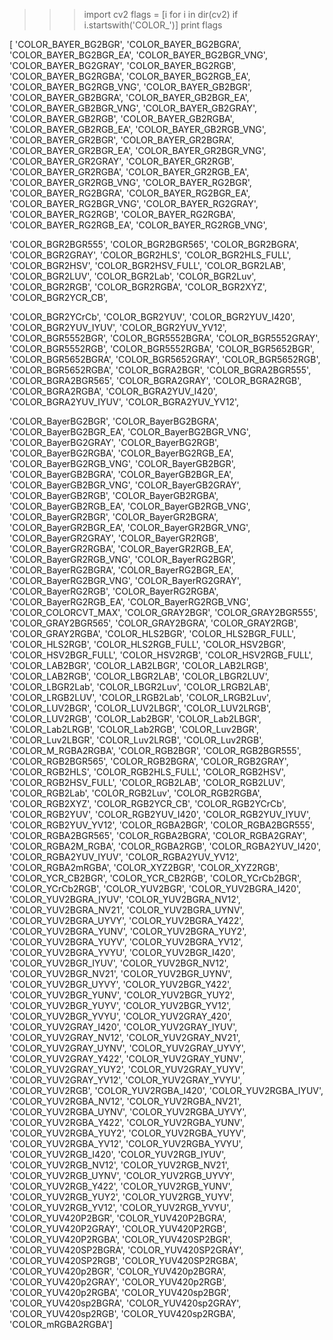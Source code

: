 > > > import cv2
> > > flags = [i for i in dir(cv2) if i.startswith('COLOR_')]
> > > print flags

[
'COLOR_BAYER_BG2BGR',
'COLOR_BAYER_BG2BGRA',
'COLOR_BAYER_BG2BGR_EA',
'COLOR_BAYER_BG2BGR_VNG',
'COLOR_BAYER_BG2GRAY',
'COLOR_BAYER_BG2RGB',
'COLOR_BAYER_BG2RGBA',
'COLOR_BAYER_BG2RGB_EA',
'COLOR_BAYER_BG2RGB_VNG',
'COLOR_BAYER_GB2BGR',
'COLOR_BAYER_GB2BGRA',
'COLOR_BAYER_GB2BGR_EA',
'COLOR_BAYER_GB2BGR_VNG',
'COLOR_BAYER_GB2GRAY',
'COLOR_BAYER_GB2RGB',
'COLOR_BAYER_GB2RGBA',
'COLOR_BAYER_GB2RGB_EA',
'COLOR_BAYER_GB2RGB_VNG',
'COLOR_BAYER_GR2BGR',
'COLOR_BAYER_GR2BGRA',
'COLOR_BAYER_GR2BGR_EA',
'COLOR_BAYER_GR2BGR_VNG',
'COLOR_BAYER_GR2GRAY',
'COLOR_BAYER_GR2RGB',
'COLOR_BAYER_GR2RGBA',
'COLOR_BAYER_GR2RGB_EA',
'COLOR_BAYER_GR2RGB_VNG',
'COLOR_BAYER_RG2BGR',
'COLOR_BAYER_RG2BGRA',
'COLOR_BAYER_RG2BGR_EA',
'COLOR_BAYER_RG2BGR_VNG',
'COLOR_BAYER_RG2GRAY',
'COLOR_BAYER_RG2RGB',
'COLOR_BAYER_RG2RGBA',
'COLOR_BAYER_RG2RGB_EA',
'COLOR_BAYER_RG2RGB_VNG',

'COLOR_BGR2BGR555',
'COLOR_BGR2BGR565',
'COLOR_BGR2BGRA',
'COLOR_BGR2GRAY',
'COLOR_BGR2HLS',
'COLOR_BGR2HLS_FULL',
'COLOR_BGR2HSV',
'COLOR_BGR2HSV_FULL',
'COLOR_BGR2LAB',
'COLOR_BGR2LUV',
'COLOR_BGR2Lab',
'COLOR_BGR2Luv',
'COLOR_BGR2RGB',
'COLOR_BGR2RGBA',
'COLOR_BGR2XYZ',
'COLOR_BGR2YCR_CB',

'COLOR_BGR2YCrCb',
'COLOR_BGR2YUV',
'COLOR_BGR2YUV_I420',
'COLOR_BGR2YUV_IYUV',
'COLOR_BGR2YUV_YV12',
'COLOR_BGR5552BGR',
'COLOR_BGR5552BGRA',
'COLOR_BGR5552GRAY',
'COLOR_BGR5552RGB',
'COLOR_BGR5552RGBA',
'COLOR_BGR5652BGR',
'COLOR_BGR5652BGRA',
'COLOR_BGR5652GRAY',
'COLOR_BGR5652RGB',
'COLOR_BGR5652RGBA',
'COLOR_BGRA2BGR',
'COLOR_BGRA2BGR555',
'COLOR_BGRA2BGR565',
'COLOR_BGRA2GRAY',
'COLOR_BGRA2RGB',
'COLOR_BGRA2RGBA',
'COLOR_BGRA2YUV_I420',
'COLOR_BGRA2YUV_IYUV',
'COLOR_BGRA2YUV_YV12',

'COLOR_BayerBG2BGR',
'COLOR_BayerBG2BGRA',
'COLOR_BayerBG2BGR_EA',
'COLOR_BayerBG2BGR_VNG',
'COLOR_BayerBG2GRAY',
'COLOR_BayerBG2RGB',
'COLOR_BayerBG2RGBA', 'COLOR_BayerBG2RGB_EA', 'COLOR_BayerBG2RGB_VNG', 'COLOR_BayerGB2BGR', 'COLOR_BayerGB2BGRA', 'COLOR_BayerGB2BGR_EA', 'COLOR_BayerGB2BGR_VNG', 'COLOR_BayerGB2GRAY', 'COLOR_BayerGB2RGB',
'COLOR_BayerGB2RGBA', 'COLOR_BayerGB2RGB_EA', 'COLOR_BayerGB2RGB_VNG', 'COLOR_BayerGR2BGR', 'COLOR_BayerGR2BGRA', 'COLOR_BayerGR2BGR_EA', 'COLOR_BayerGR2BGR_VNG', 'COLOR_BayerGR2GRAY', 'COLOR_BayerGR2RGB',
'COLOR_BayerGR2RGBA', 'COLOR_BayerGR2RGB_EA', 'COLOR_BayerGR2RGB_VNG', 'COLOR_BayerRG2BGR', 'COLOR_BayerRG2BGRA', 'COLOR_BayerRG2BGR_EA', 'COLOR_BayerRG2BGR_VNG', 'COLOR_BayerRG2GRAY', 'COLOR_BayerRG2RGB',
'COLOR_BayerRG2RGBA', 'COLOR_BayerRG2RGB_EA', 'COLOR_BayerRG2RGB_VNG', 'COLOR_COLORCVT_MAX', 'COLOR_GRAY2BGR', 'COLOR_GRAY2BGR555', 'COLOR_GRAY2BGR565', 'COLOR_GRAY2BGRA', 'COLOR_GRAY2RGB', 'COLOR_GRAY2RGBA',
'COLOR_HLS2BGR', 'COLOR_HLS2BGR_FULL', 'COLOR_HLS2RGB', 'COLOR_HLS2RGB_FULL', 'COLOR_HSV2BGR', 'COLOR_HSV2BGR_FULL', 'COLOR_HSV2RGB', 'COLOR_HSV2RGB_FULL', 'COLOR_LAB2BGR', 'COLOR_LAB2LBGR', 'COLOR_LAB2LRGB', 'COLOR_LAB2RGB', 'COLOR_LBGR2LAB', 'COLOR_LBGR2LUV', 'COLOR_LBGR2Lab', 'COLOR_LBGR2Luv', 'COLOR_LRGB2LAB', 'COLOR_LRGB2LUV', 'COLOR_LRGB2Lab', 'COLOR_LRGB2Luv', 'COLOR_LUV2BGR', 'COLOR_LUV2LBGR', 'COLOR_LUV2LRGB', 'COLOR_LUV2RGB', 'COLOR_Lab2BGR', 'COLOR_Lab2LBGR', 'COLOR_Lab2LRGB', 'COLOR_Lab2RGB', 'COLOR_Luv2BGR', 'COLOR_Luv2LBGR', 'COLOR_Luv2LRGB', 'COLOR_Luv2RGB', 'COLOR_M_RGBA2RGBA', 'COLOR_RGB2BGR', 'COLOR_RGB2BGR555', 'COLOR_RGB2BGR565', 'COLOR_RGB2BGRA', 'COLOR_RGB2GRAY', 'COLOR_RGB2HLS', 'COLOR_RGB2HLS_FULL', 'COLOR_RGB2HSV', 'COLOR_RGB2HSV_FULL', 'COLOR_RGB2LAB', 'COLOR_RGB2LUV', 'COLOR_RGB2Lab', 'COLOR_RGB2Luv', 'COLOR_RGB2RGBA', 'COLOR_RGB2XYZ', 'COLOR_RGB2YCR_CB', 'COLOR_RGB2YCrCb', 'COLOR_RGB2YUV', 'COLOR_RGB2YUV_I420', 'COLOR_RGB2YUV_IYUV', 'COLOR_RGB2YUV_YV12', 'COLOR_RGBA2BGR', 'COLOR_RGBA2BGR555', 'COLOR_RGBA2BGR565', 'COLOR_RGBA2BGRA', 'COLOR_RGBA2GRAY', 'COLOR_RGBA2M_RGBA', 'COLOR_RGBA2RGB', 'COLOR_RGBA2YUV_I420', 'COLOR_RGBA2YUV_IYUV', 'COLOR_RGBA2YUV_YV12', 'COLOR_RGBA2mRGBA', 'COLOR_XYZ2BGR', 'COLOR_XYZ2RGB', 'COLOR_YCR_CB2BGR', 'COLOR_YCR_CB2RGB', 'COLOR_YCrCb2BGR', 'COLOR_YCrCb2RGB', 'COLOR_YUV2BGR', 'COLOR_YUV2BGRA_I420', 'COLOR_YUV2BGRA_IYUV', 'COLOR_YUV2BGRA_NV12', 'COLOR_YUV2BGRA_NV21', 'COLOR_YUV2BGRA_UYNV', 'COLOR_YUV2BGRA_UYVY', 'COLOR_YUV2BGRA_Y422', 'COLOR_YUV2BGRA_YUNV', 'COLOR_YUV2BGRA_YUY2', 'COLOR_YUV2BGRA_YUYV', 'COLOR_YUV2BGRA_YV12', 'COLOR_YUV2BGRA_YVYU', 'COLOR_YUV2BGR_I420', 'COLOR_YUV2BGR_IYUV', 'COLOR_YUV2BGR_NV12', 'COLOR_YUV2BGR_NV21', 'COLOR_YUV2BGR_UYNV', 'COLOR_YUV2BGR_UYVY', 'COLOR_YUV2BGR_Y422', 'COLOR_YUV2BGR_YUNV', 'COLOR_YUV2BGR_YUY2', 'COLOR_YUV2BGR_YUYV', 'COLOR_YUV2BGR_YV12', 'COLOR_YUV2BGR_YVYU', 'COLOR_YUV2GRAY_420', 'COLOR_YUV2GRAY_I420', 'COLOR_YUV2GRAY_IYUV', 'COLOR_YUV2GRAY_NV12', 'COLOR_YUV2GRAY_NV21', 'COLOR_YUV2GRAY_UYNV', 'COLOR_YUV2GRAY_UYVY', 'COLOR_YUV2GRAY_Y422', 'COLOR_YUV2GRAY_YUNV', 'COLOR_YUV2GRAY_YUY2', 'COLOR_YUV2GRAY_YUYV', 'COLOR_YUV2GRAY_YV12', 'COLOR_YUV2GRAY_YVYU', 'COLOR_YUV2RGB', 'COLOR_YUV2RGBA_I420', 'COLOR_YUV2RGBA_IYUV', 'COLOR_YUV2RGBA_NV12', 'COLOR_YUV2RGBA_NV21', 'COLOR_YUV2RGBA_UYNV', 'COLOR_YUV2RGBA_UYVY', 'COLOR_YUV2RGBA_Y422', 'COLOR_YUV2RGBA_YUNV', 'COLOR_YUV2RGBA_YUY2', 'COLOR_YUV2RGBA_YUYV', 'COLOR_YUV2RGBA_YV12', 'COLOR_YUV2RGBA_YVYU', 'COLOR_YUV2RGB_I420', 'COLOR_YUV2RGB_IYUV', 'COLOR_YUV2RGB_NV12', 'COLOR_YUV2RGB_NV21', 'COLOR_YUV2RGB_UYNV', 'COLOR_YUV2RGB_UYVY', 'COLOR_YUV2RGB_Y422', 'COLOR_YUV2RGB_YUNV', 'COLOR_YUV2RGB_YUY2', 'COLOR_YUV2RGB_YUYV', 'COLOR_YUV2RGB_YV12', 'COLOR_YUV2RGB_YVYU', 'COLOR_YUV420P2BGR', 'COLOR_YUV420P2BGRA', 'COLOR_YUV420P2GRAY', 'COLOR_YUV420P2RGB', 'COLOR_YUV420P2RGBA', 'COLOR_YUV420SP2BGR', 'COLOR_YUV420SP2BGRA', 'COLOR_YUV420SP2GRAY', 'COLOR_YUV420SP2RGB', 'COLOR_YUV420SP2RGBA', 'COLOR_YUV420p2BGR', 'COLOR_YUV420p2BGRA', 'COLOR_YUV420p2GRAY', 'COLOR_YUV420p2RGB', 'COLOR_YUV420p2RGBA', 'COLOR_YUV420sp2BGR', 'COLOR_YUV420sp2BGRA', 'COLOR_YUV420sp2GRAY', 'COLOR_YUV420sp2RGB', 'COLOR_YUV420sp2RGBA', 'COLOR_mRGBA2RGBA']
